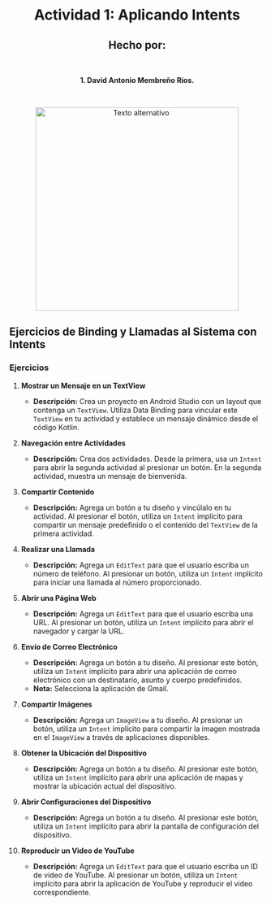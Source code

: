 
<div align="center">

# Actividad 1: Aplicando Intents

## Hecho por:

<br/>
<p><strong>1. David Antonio Membreño Ríos.</strong></p>
<br/>

<p align="center">
  <img src="https://th.bing.com/th/id/OIP.wp7VLwfL8Z8gsOHP1J3i8wHaEn?rs=1&pid=ImgDetMain" alt="Texto alternativo" width="400">
</p>

</div>

## Ejercicios de Binding y Llamadas al Sistema con Intents

### Ejercicios

1. **Mostrar un Mensaje en un TextView**
   - **Descripción:** Crea un proyecto en Android Studio con un layout que contenga un `TextView`. Utiliza Data Binding para vincular este `TextView` en tu actividad y establece un mensaje dinámico desde el código Kotlin.

2. **Navegación entre Actividades**
   - **Descripción:** Crea dos actividades. Desde la primera, usa un `Intent` para abrir la segunda actividad al presionar un botón. En la segunda actividad, muestra un mensaje de bienvenida.

3. **Compartir Contenido**
   - **Descripción:** Agrega un botón a tu diseño y vincúlalo en tu actividad. Al presionar el botón, utiliza un `Intent` implícito para compartir un mensaje predefinido o el contenido del `TextView` de la primera actividad.

4. **Realizar una Llamada**
   - **Descripción:** Agrega un `EditText` para que el usuario escriba un número de teléfono. Al presionar un botón, utiliza un `Intent` implícito para iniciar una llamada al número proporcionado.

5. **Abrir una Página Web**
   - **Descripción:** Agrega un `EditText` para que el usuario escriba una URL. Al presionar un botón, utiliza un `Intent` implícito para abrir el navegador y cargar la URL.

6. **Envío de Correo Electrónico**
   - **Descripción:** Agrega un botón a tu diseño. Al presionar este botón, utiliza un `Intent` implícito para abrir una aplicación de correo electrónico con un destinatario, asunto y cuerpo predefinidos. 
   - **Nota:** Selecciona la aplicación de Gmail.

7. **Compartir Imágenes**
   - **Descripción:** Agrega un `ImageView` a tu diseño. Al presionar un botón, utiliza un `Intent` implícito para compartir la imagen mostrada en el `ImageView` a través de aplicaciones disponibles.

8. **Obtener la Ubicación del Dispositivo**
   - **Descripción:** Agrega un botón a tu diseño. Al presionar este botón, utiliza un `Intent` implícito para abrir una aplicación de mapas y mostrar la ubicación actual del dispositivo.

9. **Abrir Configuraciones del Dispositivo**
   - **Descripción:** Agrega un botón a tu diseño. Al presionar este botón, utiliza un `Intent` implícito para abrir la pantalla de configuración del dispositivo.

10. **Reproducir un Video de YouTube**
    - **Descripción:** Agrega un `EditText` para que el usuario escriba un ID de video de YouTube. Al presionar un botón, utiliza un `Intent` implícito para abrir la aplicación de YouTube y reproducir el video correspondiente.

